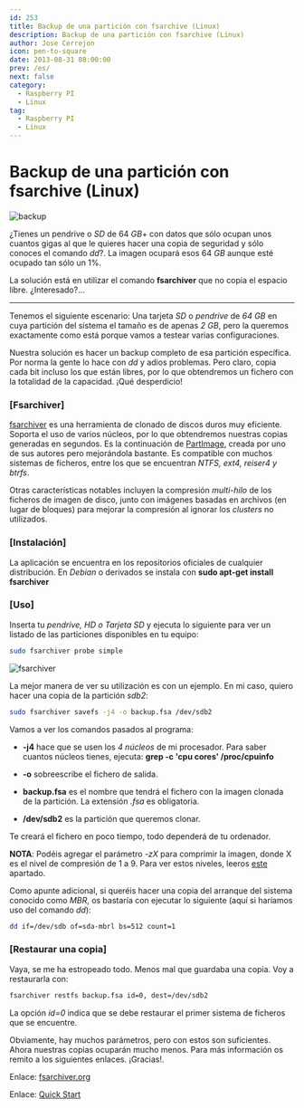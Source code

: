 ```yaml
---
id: 253
title: Backup de una partición con fsarchive (Linux)
description: Backup de una partición con fsarchive (Linux)
author: Jose Cerrejon
icon: pen-to-square
date: 2013-08-31 08:00:00
prev: /es/
next: false
category:
  - Raspberry PI
  - Linux
tag:
  - Raspberry PI
  - Linux
---
```


# Backup de una partición con fsarchive (Linux)

![backup](/images/backup_es.png)

¿Tienes un pendrive o *SD* de 64 *GB*+ con datos que sólo ocupan unos cuantos gigas al que le quieres hacer una copia de seguridad y sólo conoces el comando *dd*?. La imagen ocupará esos 64 *GB* aunque esté ocupado tan sólo un 1%.

La solución está en utilizar el comando **fsarchiver** que no copia el espacio libre. ¿Interesado?...

- - -
Tenemos el siguiente escenario: Una tarjeta *SD* o *pendrive* de *64 GB* en cuya partición del sistema el tamaño es de apenas *2 GB*, pero la queremos exactamente como está porque vamos a testear varias configuraciones.

Nuestra solución es hacer un backup completo de esa partición específica. Por norma la gente lo hace con *dd* y adios problemas. Pero claro, copia cada bit incluso los que están libres, por lo que obtendremos un fichero con la totalidad de la capacidad. ¡Qué desperdicio!

###  [Fsarchiver]

[fsarchiver](http://en.wikipedia.org/wiki/FSArchiver) es una herramienta de clonado de discos duros muy eficiente. Soporta el uso de varios núcleos, por lo que obtendremos nuestras copias generadas en segundos. Es la continuación de [PartImage](http://en.wikipedia.org/wiki/PartImage), creada por uno de sus autores pero mejorándola bastante. Es compatible con muchos sistemas de ficheros, entre los que se encuentran *NTFS, ext4, reiser4 y btrfs*.

Otras características notables incluyen la compresión *multi-hilo* de los ficheros de imagen de disco, junto con imágenes basadas en archivos (en lugar de bloques) para mejorar la compresión al ignorar los *clusters* no utilizados.

###  [Instalación]

La aplicación se encuentra en los repositorios oficiales de cualquier distribución. En *Debian* o derivados se instala con **sudo apt-get install fsarchiver**

###  [Uso]

Inserta tu *pendrive, HD o Tarjeta SD* y ejecuta lo siguiente para ver un listado de las particiones disponibles en tu equipo:

```bash
sudo fsarchiver probe simple
```

![fsarchiver](/images/2013/08/fsarchiver_01.jpg)

La mejor manera de ver su utilización es con un ejemplo. En mi caso, quiero hacer una copia de la partición *sdb2*:

```bash
sudo fsarchiver savefs -j4 -o backup.fsa /dev/sdb2
```

Vamos a ver los comandos pasados al programa:

* **-j4** hace que se usen los *4 núcleos* de mi procesador. Para saber cuantos núcleos tienes, ejecuta: **grep -c 'cpu cores' /proc/cpuinfo**

* **-o** sobreescribe el fichero de salida.

* **backup.fsa** es el nombre que tendrá el fichero con la imagen clonada de la partición. La extensión *.fsa* es obligatoria.

* **/dev/sdb2** es la partición que queremos clonar.

Te creará el fichero en poco tiempo, todo dependerá de tu ordenador.

**NOTA**: Podéis agregar el parámetro *-zX* para comprimir la imagen, donde X es el nivel de compresión de 1 a 9. Para ver estos niveles, leeros [este](http://www.fsarchiver.org/Compression) apartado.

Como apunte adicional, si queréis hacer una copia del arranque del sistema conocido como *MBR*, os bastaría con ejecutar lo siguiente (aquí si haríamos uso del comando *dd*):

```bash
dd if=/dev/sdb of=sda-mbrl bs=512 count=1
```

###  [Restaurar una copia]
Vaya, se me ha estropeado todo. Menos mal que guardaba una copia. Voy a restaurarla con:

```bash
fsarchiver restfs backup.fsa id=0, dest=/dev/sdb2
```

La opción *id=0* indica que se debe restaurar el primer sistema de ficheros que se encuentre.

Obviamente, hay muchos parámetros, pero con estos son suficientes. Ahora nuestras copias ocuparán mucho menos. Para más información os remito a los siguientes enlaces. ¡Gracias!.

Enlace: [fsarchiver.org](http://www.fsarchiver.org/Main_Page)

Enlace: [Quick Start](http://www.fsarchiver.org/QuickStart)